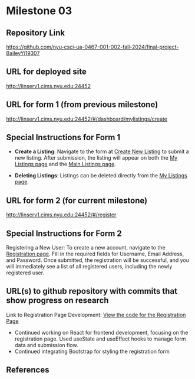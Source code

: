 Milestone 03
===

Repository Link
---
https://github.com/nyu-csci-ua-0467-001-002-fall-2024/final-project-BaileyYi19307

URL for deployed site 
---
http://linserv1.cims.nyu.edu:24452

URL for form 1 (from previous milestone) 
---
http://linserv1.cims.nyu.edu:24452/#/dashboard/mylistings/create

Special Instructions for Form 1
---
- **Create a Listing**: Navigate to the form at [Create New Listing](http://linserv1.cims.nyu.edu:24452/#/dashboard/mylistings/create) to submit a new listing. After submission, the listing will appear on both the [My Listings page](http://linserv1.cims.nyu.edu:24452/#/dashboard/mylistings) and the [Main Listings page](http://linserv1.cims.nyu.edu:24452/#/).

- **Deleting Listings**: Listings can be deleted directly from the [My Listings page](http://linserv1.cims.nyu.edu:24452/#/dashboard/mylistings).

URL for form 2 (for current milestone)
---
http://linserv1.cims.nyu.edu:24452/#/register

Special Instructions for Form 2
---
Registering a New User: To create a new account, navigate to the [Registration page](http://linserv1.cims.nyu.edu:24452/#/register). Fill in the required fields for Username, Email Address, and Password. Once submitted, the registration will be successful, and you will immediately see a list of all registered users, including the newly registered user.

URL(s) to github repository with commits that show progress on research
--- 
Link to Registration Page Development:
[View the code for the Registration Page](https://github.com/nyu-csci-ua-0467-001-002-fall-2024/final-project-BaileyYi19307/blob/master/CampusClearOut/src/pages/Register.jsx#L1-L63)
- Continued working on React for frontend development, focusing on the registration page. Used useState and useEffect hooks to manage form data and submission flow.
- Continued integrating Bootstrap for styling the registration form

References 
---
